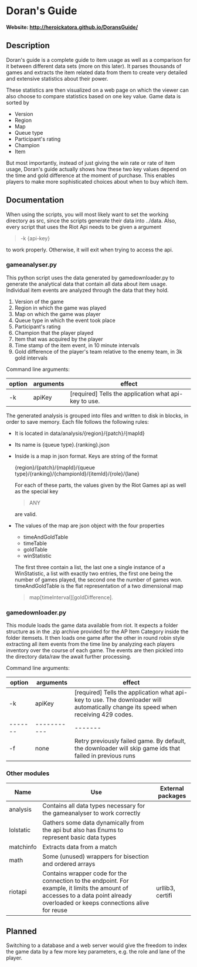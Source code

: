 # Doran's Guide

**Website: <http://heroickatora.github.io/DoransGuide/>**

## Description

Doran's guide is a complete guide to item usage as well as a comparison for it 
between different data sets (more on this later). It parses thousands of games
and extracts the item related data from them to create very detailed and 
extensive statistics about their power.

These statistics are then visualized on a web page on which the viewer can also
choose to compare statistics based on one key value. Game data is sorted by
* Version
* Region
* Map
* Queue type
* Participant's rating
* Champion
* Item

But most importantly, instead of just giving the win rate or rate of item usage,
Doran's guide actually shows how these two key values depend on the time and
gold difference at the moment of purchase. This enables players to make more
sophisticated choices about when to buy which item. 

## Documentation

When using the scripts, you will most likely want to set the working directory
as src, since the scripts generate their data into ../data.
Also, every script that uses the Riot Api needs to be given a argument
> -k {api-key}

to work properly. Otherwise, it will exit when trying to access the api.

### gameanalyser.py

This python script uses the data generated by gamedownloader.py to generate the
analytical data that contain all data about item usage. Individual item events
are analyzed through the data that they hold.
1. Version of the game
2. Region in which the game was played
1. Map on which the game was player
1. Queue type in which the event took place
1. Participant's rating
1. Champion that the player played
1. Item that was acquired by the player
1. Time stamp of the item event, in 10 minute intervals
1. Gold difference of the player's team relative to the enemy team, in 3k gold intervals

Command line arguments:

option | arguments | effect
-------|-----------|-------
-k | apiKey | [required] Tells the application what api-key to use.

The generated analysis is grouped into files and written to disk in blocks,
in order to save memory. Each file follows the following rules:
* It is located in data/analysis/{region}/{patch}/{mapId}
* Its name is {queue type}.{ranking}.json
* Inside is a map in json format. Keys are string of the format
  
  {region}/{patch}/{mapId}/{queue type}/{ranking}/{championId}/{itemId}/{role}/{lane}
  
  For each of these parts, the values given by the Riot Games api as well as 
  the special key 
  > ANY
  
  are valid.
* The values of the map are json object with the four properties
  * timeAndGoldTable
  * timeTable
  * goldTable
  * winStatistic
  
  The first three contain a list, the last one a single instance of a WinStatistic,
  a list with exactly two entries, the first one being the number of games played,
  the second one the number of games won. 
  timeAndGoldTable is the flat representation of a two dimensional map 
  > map[timeInterval][goldDifference].

### gamedownloader.py

This module loads the game data available from riot. It expects a folder structure
as in the .zip archive provided for the AP Item Category inside the folder itemsets.
It then loads one game after the other in round robin style extracting all item events
from the time line by analyzing each players inventory over the course of each game.
The events are then pickled into the directory data/raw the await further processing.

Command line arguments:

option | arguments | effect
-------|-----------|-------
-k | apiKey | [required] Tells the application what api-key to use. The downloader will automatically change its speed when receiving 429 codes.
-------|-----------|-------
-f | none | Retry previously failed game. By default, the downloader will skip game ids that failed in previous runs

### Other modules

Name | Use|External packages
-----|----|-------
analysis| Contains all data types necessary for the gameanalyser to work correctly|
lolstatic| Gathers some data dynamically from the api but also has Enums to represent basic data types|
matchinfo| Extracts data from a match|
math| Some (unused) wrappers for bisection and ordered arrays|
riotapi| Contains wrapper code for the connection to the endpoint. For example, it limits the amount of accesses to a data point already overloaded or keeps connections alive for reuse| urllib3, certifi  

## Planned
Switching to a database and a web server would give the freedom to index the
game data by a few more key parameters, e.g. the role and lane of the player.  
